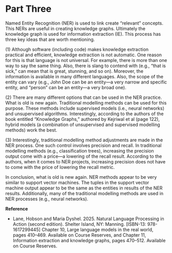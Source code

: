 # Part Three

Named Entity Recognition (NER) is used to link create “relevant” concepts. This NERs are useful in creating knowledge graphs. Ultimately the knowledge graph is used for information extraction (IE). This process has three key ideas that are worth mentioning.

(1)	Although software (including code) makes knowledge extraction practical and efficient, knowledge extraction is not automatic. One reason for this is that language is not universal. For example, there is more than one way to say the same thing. Also, there is slang to contend with (e.g., “that is sick,” can mean that is great, stunning, and so on). Moreover, the information is available in many different languages. Also, the scope of the entity can vary (e.g., John Doe can be an entity—a very narrow and specific entity, and “person” can be an entity—a very broad one). 

(2)	There are many different options that can be used in the NER practice. What is old is new again. Traditional modelling methods can be used for this purpose. These methods include supervised models (i.e., neural networks) and unsupervised algorithms. Interestingly, according to the authors of the book  entitled “Knowledge Graphs,” authored by Kejriwal et al (page 122), hybrid models (a combination of unsupervised and supervised modelling methods) work the best. 

(3)	Interestingly, traditional modelling method adjustments are made in the NER process. One such control involves precision and recall. In traditional modelling methods (e.g., classification trees), increasing the precision output come with a price—a lowering of the recall result. According to the authors, when it comes to NER projects, increasing precision does not have to come with the price of lowering the recall metric. 

In conclusion, what is old is new again. NER methods appear to be very similar to support vector machines. The tuples in the support vector machine output appear to be the same as the entities in results of the NER results. Additionally, many of the traditional modelling methods are used in NER processes (e.g., neural networks). 

**Reference**
* Lane, Hobson and Maria Dyshel. 2025. Natural Language Processing in Action (second edition). Shelter Island, NY: Manning. [ISBN-13: 978-1617299445] Chapter 10, Large language models in the real world, pages 410–469. Available on Course Reserves, and Chapter 11, Information extraction and knowledge graphs, pages 470–512. Available on Course Reserves.
